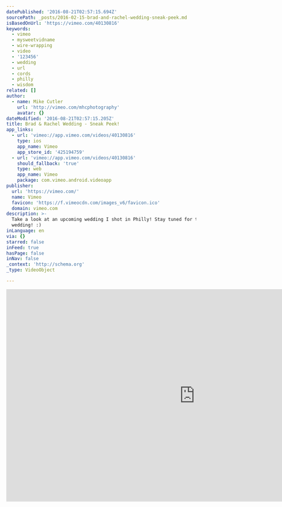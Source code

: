 ```yaml
---
datePublished: '2016-08-21T02:57:15.694Z'
sourcePath: _posts/2016-02-15-brad-and-rachel-wedding-sneak-peek.md
isBasedOnUrl: 'https://vimeo.com/40130816'
keywords:
  - vimeo
  - mysweetvidname
  - wire-wrapping
  - video
  - '123456'
  - wedding
  - url
  - cords
  - philly
  - wisdom
related: []
author:
  - name: Mike Cutler
    url: 'http://vimeo.com/mhcphotography'
    avatar: {}
dateModified: '2016-08-21T02:57:15.205Z'
title: Brad & Rachel Wedding - Sneak Peek!
app_links:
  - url: 'vimeo://app.vimeo.com/videos/40130816'
    type: ios
    app_name: Vimeo
    app_store_id: '425194759'
  - url: 'vimeo://app.vimeo.com/videos/40130816'
    should_fallback: 'true'
    type: web
    app_name: Vimeo
    package: com.vimeo.android.videoapp
publisher:
  url: 'https://vimeo.com/'
  name: Vimeo
  favicon: 'https://f.vimeocdn.com/images_v6/favicon.ico'
  domain: vimeo.com
description: >-
  Take a look at an upcoming wedding I shot in Philly! Stay tuned for the whole
  wedding! :)
inLanguage: en
via: {}
starred: false
inFeed: true
hasPage: false
inNav: false
_context: 'http://schema.org'
_type: VideoObject

---
```

<iframe src="https://cdn.embedly.com/widgets/media.html?src=https%3A%2F%2Fplayer.vimeo.com%2Fvideo%2F40130816&amp;url=https%3A%2F%2Fvimeo.com%2F40130816&amp;image=http%3A%2F%2Fi.vimeocdn.com%2Fvideo%2F277164593_1280.jpg&amp;key=b7d04c9b404c499eba89ee7072e1c4f7&amp;type=text%2Fhtml&amp;schema=vimeo" width="1000" height="563" scrolling="no" frameborder="0" allowfullscreen="allowfullscreen" style=""></iframe>